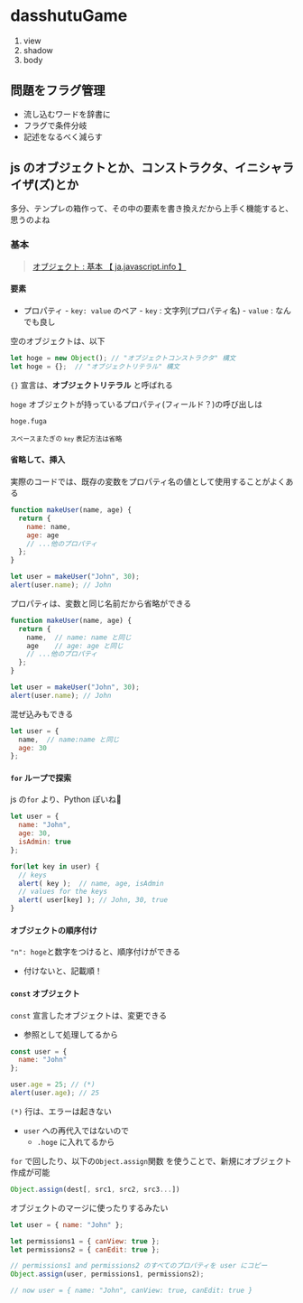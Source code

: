 # dasshutuGame

1. view
  1. shadow
1. body

## 問題をフラグ管理
- 流し込むワードを辞書に
- フラグで条件分岐
- 記述をなるべく減らす


## js のオブジェクトとか、コンストラクタ、イニシャライザ(ズ)とか


多分、テンプレの箱作って、その中の要素を書き換えだから上手く機能すると、思うのよね

### 基本

> [オブジェクト : 基本 【 ja.javascript.info 】](https://ja.javascript.info/object)


#### 要素
- プロパティ
		- `key: value` のペア
				- `key` : 文字列(プロパティ名)
				- `value` : なんでも良し

空のオブジェクトは、以下

``` samlpe.js
let hoge = new Object(); // "オブジェクトコンストラクタ" 構文
let hoge = {};  // "オブジェクトリテラル" 構文
```



`{}` 宣言は、**オブジェクトリテラル** と呼ばれる



`hoge` オブジェクトが持っているプロパティ(フィールド？)の呼び出しは

    hoge.fuga


<small>スペースまたぎの `key` 表記方法は省略</small>


#### 省略して、挿入
実際のコードでは、既存の変数をプロパティ名の値として使用することがよくある

``` samlpe.js
function makeUser(name, age) {
  return {
    name: name,
    age: age
    // ...他のプロパティ
  };
}

let user = makeUser("John", 30);
alert(user.name); // John
```

プロパティは、変数と同じ名前だから省略ができる

``` samlpe.js
function makeUser(name, age) {
  return {
    name,  // name: name と同じ
    age    // age: age と同じ
    // ...他のプロパティ
  };
}

let user = makeUser("John", 30);
alert(user.name); // John
```

混ぜ込みもできる

``` samlpe.js
let user = {
  name,  // name:name と同じ
  age: 30
};
```

#### `for` ループで探索
js の`for` より、Python ぽいね🤗


``` samlpe.js
let user = {
  name: "John",
  age: 30,
  isAdmin: true
};

for(let key in user) {
  // keys
  alert( key );  // name, age, isAdmin
  // values for the keys
  alert( user[key] ); // John, 30, true
}
```


#### オブジェクトの順序付け
`"n": hoge`と数字をつけると、順序付けができる
  - 付けないと、記載順！

#### `const` オブジェクト

`const` 宣言したオブジェクトは、変更できる
  - 参照として処理してるから

``` samlpe.js
const user = {
  name: "John"
};

user.age = 25; // (*)
alert(user.age); // 25
```

`(*)` 行は、エラーは起きない
  - `user` への再代入ではないので
    - `.hoge` に入れてるから

`for` で回したり、以下の`Object.assign`関数 を使うことで、新規にオブジェクト作成が可能

``` samlpe.js
Object.assign(dest[, src1, src2, src3...])
```

オブジェクトのマージに使ったりするみたい

``` samlpe.js
let user = { name: "John" };

let permissions1 = { canView: true };
let permissions2 = { canEdit: true };

// permissions1 and permissions2 のすべてのプロパティを user にコピー
Object.assign(user, permissions1, permissions2);

// now user = { name: "John", canView: true, canEdit: true }
```



